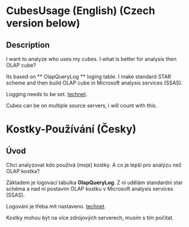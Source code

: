# CubesUsage (English) (Czech version below)

## Description

I want to analyze who uses my cubes. I what is better for analysis then OLAP cube?

Its based on ** OlapQueryLog ** loging table. I make standard STAR scheme and then build OLAP cube in Microsoft analysis services (SSAS).

Logging needs to be set. [technet](https://technet.microsoft.com/en-us/library/cc917676.aspx). 

Cubes can be on multiple source servers, i will count with this.

# Kostky-Používání (Česky)
## Úvod

Chci analyzovat kdo používá (moje) kostky. A co je lepší pro analýzu než OLAP kostka?

Základem je logovací tabulka **OlapQueryLog**. Z ní udělám standardní star schéma a nad ní postavím OLAP kostku v Microsoft analysis services (SSAS).

Logování je třeba mít nastaveno. [technet](https://technet.microsoft.com/en-us/library/cc917676.aspx). 

Kostky mohou být na více zdrojových serverech, musím s tím počítat.







